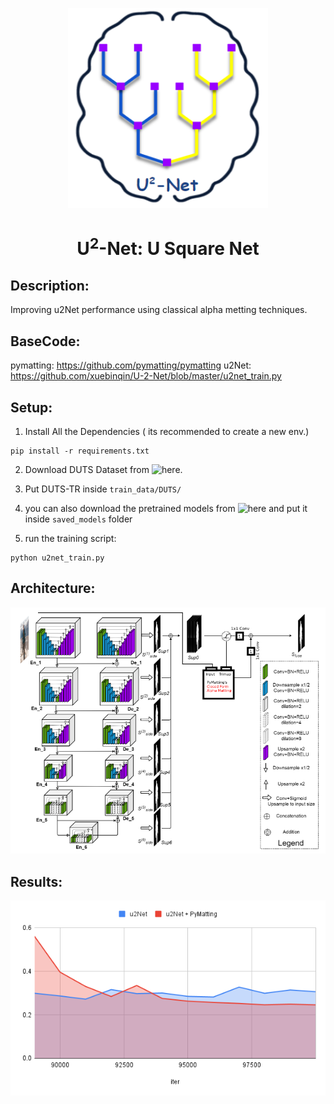<p align="center">
  <img width="320" height="320" src="figures/U2Net_Logo.png">
  
  <h1 align="center">U<sup>2</sup>-Net: U Square Net</h1>
    
</p>

## Description:
Improving u2Net performance using classical alpha metting techniques.

## BaseCode: 
pymatting: https://github.com/pymatting/pymatting
u2Net: https://github.com/xuebinqin/U-2-Net/blob/master/u2net_train.py


## Setup:

1. Install All the Dependencies ( its recommended to create a new env.)
```
pip install -r requirements.txt
```
2. Download DUTS Dataset from ![here](http://saliencydetection.net/duts/).

3. Put DUTS-TR inside `train_data/DUTS/`

4. you can also download the pretrained models from ![here](https://drive.google.com/drive/folders/1x48NDDqtXwY9NWdYpZZk6cA8fyoYeXK0?usp=sharing) and put it inside `saved_models` folder

5. run the training script:

```
python u2net_train.py
```



## Architecture:

![architecture](figures/u2net_pymatting.png)

## Results:
![chart](figures/chart.png)


